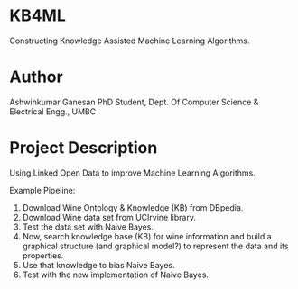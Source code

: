 KB4ML
========

Constructing Knowledge Assisted Machine Learning Algorithms.

Author
======

Ashwinkumar Ganesan
PhD Student,
Dept. Of Computer Science & Electrical Engg.,
UMBC

Project Description
===================

Using Linked Open Data to improve Machine Learning Algorithms.

Example Pipeline:

1. Download Wine Ontology & Knowledge (KB) from DBpedia.
2. Download Wine data set from UCIrvine library.
3. Test the data set with Naive Bayes.
4. Now, search knowledge base (KB) for wine information and build a graphical structure
   (and graphical model?) to represent the data and its properties.
5. Use that knowledge to bias Naive Bayes.
6. Test with the new implementation of Naive Bayes.

